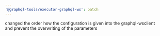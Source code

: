 ```yaml
---
'@graphql-tools/executor-graphql-ws': patch
---
```


changed the order how the configuration is given into the graphql-wsclient and prevent the
overwriting of the parameters
